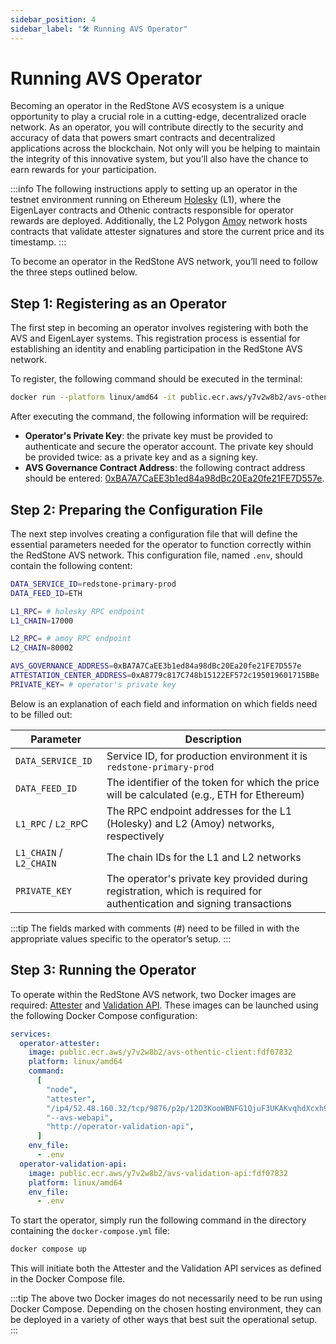 ```yaml
---
sidebar_position: 4
sidebar_label: "🛠️ Running AVS Operator"
---
```


# Running AVS Operator

Becoming an operator in the RedStone AVS ecosystem is a unique opportunity to play a crucial role in a cutting-edge, decentralized oracle network.
As an operator, you will contribute directly to the security and accuracy of data that powers smart contracts and decentralized applications across the blockchain.
Not only will you be helping to maintain the integrity of this innovative system, but you’ll also have the chance to earn rewards for your participation.

:::info
The following instructions apply to setting up an operator in the testnet environment running on Ethereum [Holesky](https://holesky.etherscan.io/) (L1), where the EigenLayer contracts and Othenic contracts responsible for operator rewards are deployed. Additionally, the L2 Polygon [Amoy](https://amoy.polygonscan.com/) network hosts contracts that validate attester signatures and store the current price and its timestamp.
:::

To become an operator in the RedStone AVS network, you’ll need to follow the three steps outlined below.

## Step 1: Registering as an Operator

The first step in becoming an operator involves registering with both the AVS and EigenLayer systems.
This registration process is essential for establishing an identity and enabling participation in the RedStone AVS network.

To register, the following command should be executed in the terminal:

```bash
docker run --platform linux/amd64 -it public.ecr.aws/y7v2w8b2/avs-othentic-client:fdf07832 operator register
```

After executing the command, the following information will be required:

- **Operator's Private Key**: the private key must be provided to authenticate and secure the operator account. The private key should be provided twice: as a private key and as a signing key.
- **AVS Governance Contract Address**: the following contract address should be entered: [0xBA7A7CaEE3b1ed84a98dBc20Ea20fe21FE7D557e](https://holesky.etherscan.io/address/0xBA7A7CaEE3b1ed84a98dBc20Ea20fe21FE7D557e).

## Step 2: Preparing the Configuration File

The next step involves creating a configuration file that will define the essential parameters needed for the operator to function correctly within the RedStone AVS network.
This configuration file, named `.env`, should contain the following content:

```bash
DATA_SERVICE_ID=redstone-primary-prod
DATA_FEED_ID=ETH

L1_RPC= # holesky RPC endpoint
L1_CHAIN=17000

L2_RPC= # amoy RPC endpoint
L2_CHAIN=80002

AVS_GOVERNANCE_ADDRESS=0xBA7A7CaEE3b1ed84a98dBc20Ea20fe21FE7D557e
ATTESTATION_CENTER_ADDRESS=0xA8779c817C748b15122EF572c195019601715BBe
PRIVATE_KEY= # operator's private key
```

Below is an explanation of each field and information on which fields need to be filled out:

| Parameter               | Description                                                                                                            |
| ----------------------- | ---------------------------------------------------------------------------------------------------------------------- |
| `DATA_SERVICE_ID`       | Service ID, for production environment it is `redstone-primary-prod`                                                   |
| `DATA_FEED_ID`          | The identifier of the token for which the price will be calculated (e.g., ETH for Ethereum)                            |
| `L1_RPC` / `L2_RP`C     | The RPC endpoint addresses for the L1 (Holesky) and L2 (Amoy) networks, respectively                                   |
| `L1_CHAIN` / `L2_CHAIN` | The chain IDs for the L1 and L2 networks                                                                               |
| `PRIVATE_KEY`           | The operator's private key provided during registration, which is required for authentication and signing transactions |

:::tip
The fields marked with comments (#) need to be filled in with the appropriate values specific to the operator’s setup.
:::

## Step 3: Running the Operator

To operate within the RedStone AVS network, two Docker images are required: [Attester](/docs/avs/service-components#attester) and [Validation API](/docs/avs/service-components#validation-api).
These images can be launched using the following Docker Compose configuration:

```yaml
services:
  operator-attester:
    image: public.ecr.aws/y7v2w8b2/avs-othentic-client:fdf07832
    platform: linux/amd64
    command:
      [
        "node",
        "attester",
        "/ip4/52.48.160.32/tcp/9876/p2p/12D3KooWBNFG1QjuF3UKAKvqhdXcxh9iBmj88cM5eU2EK5Pa91KB",
        "--avs-webapi",
        "http://operator-validation-api",
      ]
    env_file:
      - .env
  operator-validation-api:
    image: public.ecr.aws/y7v2w8b2/avs-validation-api:fdf07832
    platform: linux/amd64
    env_file:
      - .env
```

To start the operator, simply run the following command in the directory containing the `docker-compose.yml` file:

```sh
docker compose up
```

This will initiate both the Attester and the Validation API services as defined in the Docker Compose file.

:::tip
The above two Docker images do not necessarily need to be run using Docker Compose.
Depending on the chosen hosting environment, they can be deployed in a variety of other ways that best suit the operational setup.
:::
